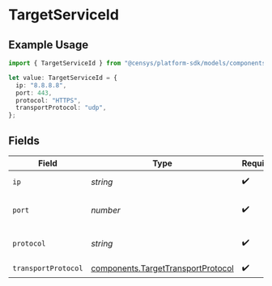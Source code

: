 # TargetServiceId

## Example Usage

```typescript
import { TargetServiceId } from "@censys/platform-sdk/models/components";

let value: TargetServiceId = {
  ip: "8.8.8.8",
  port: 443,
  protocol: "HTTPS",
  transportProtocol: "udp",
};
```

## Fields

| Field                                                                                    | Type                                                                                     | Required                                                                                 | Description                                                                              | Example                                                                                  |
| ---------------------------------------------------------------------------------------- | ---------------------------------------------------------------------------------------- | ---------------------------------------------------------------------------------------- | ---------------------------------------------------------------------------------------- | ---------------------------------------------------------------------------------------- |
| `ip`                                                                                     | *string*                                                                                 | :heavy_check_mark:                                                                       | IP address of service                                                                    | 8.8.8.8                                                                                  |
| `port`                                                                                   | *number*                                                                                 | :heavy_check_mark:                                                                       | Port number of service                                                                   | 443                                                                                      |
| `protocol`                                                                               | *string*                                                                                 | :heavy_check_mark:                                                                       | Name of service protocol                                                                 | HTTPS                                                                                    |
| `transportProtocol`                                                                      | [components.TargetTransportProtocol](../../models/components/targettransportprotocol.md) | :heavy_check_mark:                                                                       | N/A                                                                                      |                                                                                          |